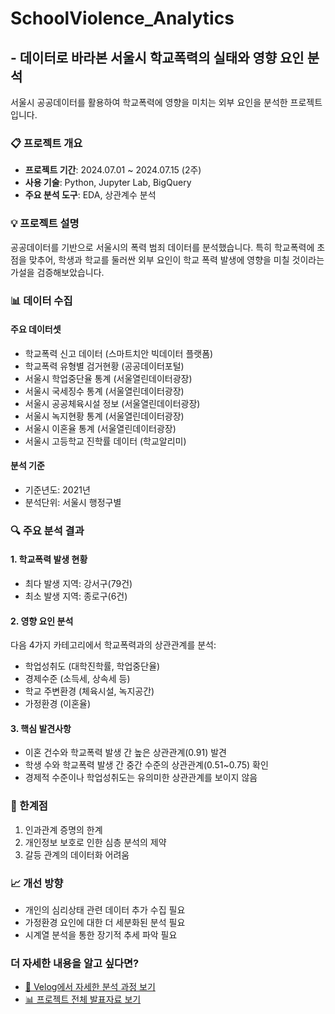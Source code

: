 # SchoolViolence_Analytics  
## - 데이터로 바라본 서울시 학교폭력의 실태와 영향 요인 분석
서울시 공공데이터를 활용하여 학교폭력에 영향을 미치는 외부 요인을 분석한 프로젝트입니다.

### 📋 프로젝트 개요
- **프로젝트 기간**: 2024.07.01 ~ 2024.07.15 (2주)
- **사용 기술**: Python, Jupyter Lab, BigQuery
- **주요 분석 도구**: EDA, 상관계수 분석

### 💡 프로젝트 설명
공공데이터를 기반으로 서울시의 폭력 범죄 데이터를 분석했습니다. 특히 학교폭력에 초점을 맞추어, 학생과 학교를 둘러싼 외부 요인이 학교 폭력 발생에 영향을 미칠 것이라는 가설을 검증해보았습니다.

### 📊 데이터 수집
#### 주요 데이터셋
- 학교폭력 신고 데이터 (스마트치안 빅데이터 플랫폼)
- 학교폭력 유형별 검거현황 (공공데이터포털)
- 서울시 학업중단율 통계 (서울열린데이터광장)
- 서울시 국세징수 통계 (서울열린데이터광장)
- 서울시 공공체육시설 정보 (서울열린데이터광장)
- 서울시 녹지현황 통계 (서울열린데이터광장)
- 서울시 이혼율 통계 (서울열린데이터광장)
- 서울시 고등학교 진학률 데이터 (학교알리미)

#### 분석 기준
- 기준년도: 2021년
- 분석단위: 서울시 행정구별

### 🔍 주요 분석 결과
#### 1. 학교폭력 발생 현황
- 최다 발생 지역: 강서구(79건)
- 최소 발생 지역: 종로구(6건)

#### 2. 영향 요인 분석
다음 4가지 카테고리에서 학교폭력과의 상관관계를 분석:
- 학업성취도 (대학진학률, 학업중단율)
- 경제수준 (소득세, 상속세 등)
- 학교 주변환경 (체육시설, 녹지공간)
- 가정환경 (이혼율)

#### 3. 핵심 발견사항
- 이혼 건수와 학교폭력 발생 간 높은 상관관계(0.91) 발견
- 학생 수와 학교폭력 발생 간 중간 수준의 상관관계(0.51~0.75) 확인
- 경제적 수준이나 학업성취도는 유의미한 상관관계를 보이지 않음

### 🔎 한계점
1. 인과관계 증명의 한계
2. 개인정보 보호로 인한 심층 분석의 제약
3. 갈등 관계의 데이터화 어려움

### 📈 개선 방향
- 개인의 심리상태 관련 데이터 추가 수집 필요
- 가정환경 요인에 대한 더 세분화된 분석 필요
- 시계열 분석을 통한 장기적 추세 파악 필요

### 더 자세한 내용을 알고 싶다면? 
- [📃 Velog에서 자세한 분석 과정 보기](https://velog.io/@peng_data/%ED%95%99%EA%B5%90%ED%8F%AD%EB%A0%A5%EC%97%90-%EC%98%81%ED%96%A5%EC%9D%84-%EB%AF%B8%EC%B9%98%EB%8A%94-%EC%99%B8%EB%B6%80%EC%9A%94%EC%9D%B8%EC%9D%B4-%EC%9E%88%EC%9D%84%EA%B9%8C)
- [📊 프로젝트 전체 발표자료 보기](https://drive.google.com/file/d/1V4Wkqc7T0Depbg1spnSMsPTTFyVxzQx3/view?usp=sharing)
